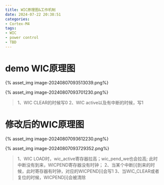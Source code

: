 ```yaml
---
title: WIC原理图&工作机制
date: 2024-07-22 20:38:51
categories:
- Cortex-M4
tags:
- WIC
- power control
- TBD
---
```




# demo WIC原理图

{% asset_img image-20240807093513039.png%}

{% asset_img image-20240807093701230.png%}



> 1、WIC CLEAR的时候写0
> 2、WIC active以及有中断的时候，写1

# 修改后的WIC原理图

{% asset_img image-20240807093612230.png%}

{% asset_img image-20240807093729352.png%}



> 1、WIC LOAD时，wic_active寄存器拉高；wic_pend_we也会拉高;
> 此时中断没有到来，WICPEND寄存器没有时钟；
> 2、当某个中断[i]到来的时候，此时寄存器有时钟，对应的WICPEND[i]会写1
> 3、当WIC_CLEAR或者复位的时候，WICPEND[i]会被清除
